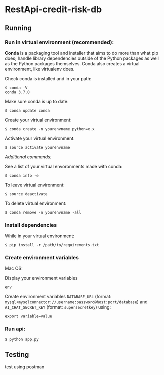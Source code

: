 # RestApi-credit-risk-db

## Running

### Run in virtual environment (recommended):

**Conda** is a packaging tool and installer that aims to do more than what pip does; handle library dependencies outside of the Python packages as well as the Python packages themselves. Conda also creates a virtual environment, like virtualenv does.

Check conda is installed and in your path:
```
$ conda -V
conda 3.7.0
```

Make sure conda is up to date:
```
$ conda update conda
```

Create your virtual environment:
```
$ conda create -n yourenvname python=x.x
```

Activate your virtual environment:
```
$ source activate yourenvname
```


*Additional commands:*

See a list of your virtual envoronments made with conda:
```
$ conda info -e
```

To leave virtual environment:
```
$ source deactivate
```

To delete virtual environment:
```
$ conda remove -n yourenvname -all
```


### Install dependencies

While in your virtual environment:

```
$ pip install -r /path/to/requirements.txt
```

### Create environment variables

Mac OS:

Display your environment variables
```
env
```

Create environment variables `DATABASE_URL` (format: `mysql+mysqlconnector://username:password@host:port/database`) and `AI_CHAT_SECRET_KEY` (format: `supersecretkey`)
using:

```
export variable=value
```

### Run api:

```
$ python app.py
```

## Testing

test using postman

